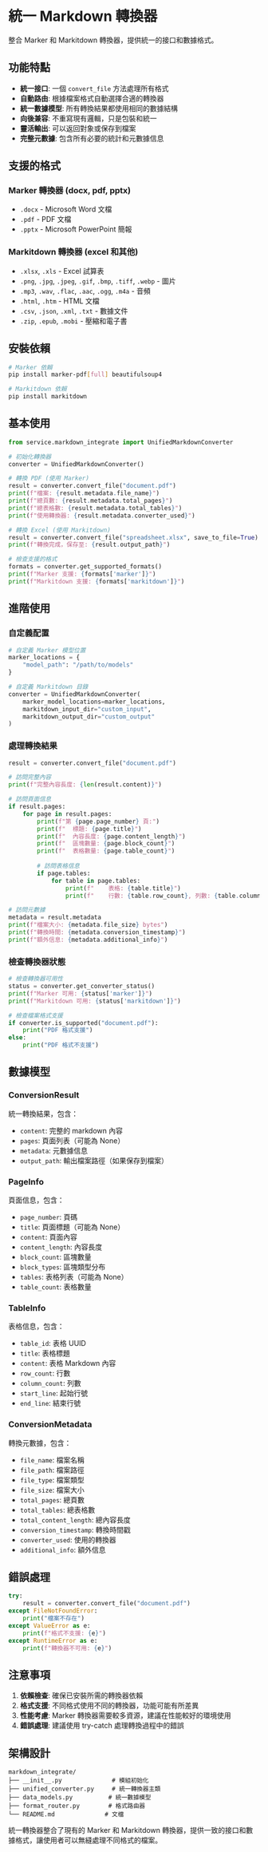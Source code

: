 # 統一 Markdown 轉換器

整合 Marker 和 Markitdown 轉換器，提供統一的接口和數據格式。

## 功能特點

- **統一接口**: 一個 `convert_file` 方法處理所有格式
- **自動路由**: 根據檔案格式自動選擇合適的轉換器
- **統一數據模型**: 所有轉換結果都使用相同的數據結構
- **向後兼容**: 不重寫現有邏輯，只是包裝和統一
- **靈活輸出**: 可以返回對象或保存到檔案
- **完整元數據**: 包含所有必要的統計和元數據信息

## 支援的格式

### Marker 轉換器 (docx, pdf, pptx)
- `.docx` - Microsoft Word 文檔
- `.pdf` - PDF 文檔
- `.pptx` - Microsoft PowerPoint 簡報

### Markitdown 轉換器 (excel 和其他)
- `.xlsx`, `.xls` - Excel 試算表
- `.png`, `.jpg`, `.jpeg`, `.gif`, `.bmp`, `.tiff`, `.webp` - 圖片
- `.mp3`, `.wav`, `.flac`, `.aac`, `.ogg`, `.m4a` - 音頻
- `.html`, `.htm` - HTML 文檔
- `.csv`, `.json`, `.xml`, `.txt` - 數據文件
- `.zip`, `.epub`, `.mobi` - 壓縮和電子書

## 安裝依賴

```bash
# Marker 依賴
pip install marker-pdf[full] beautifulsoup4

# Markitdown 依賴
pip install markitdown
```

## 基本使用

```python
from service.markdown_integrate import UnifiedMarkdownConverter

# 初始化轉換器
converter = UnifiedMarkdownConverter()

# 轉換 PDF (使用 Marker)
result = converter.convert_file("document.pdf")
print(f"檔案: {result.metadata.file_name}")
print(f"總頁數: {result.metadata.total_pages}")
print(f"總表格數: {result.metadata.total_tables}")
print(f"使用轉換器: {result.metadata.converter_used}")

# 轉換 Excel (使用 Markitdown)
result = converter.convert_file("spreadsheet.xlsx", save_to_file=True)
print(f"轉換完成，保存至: {result.output_path}")

# 檢查支援的格式
formats = converter.get_supported_formats()
print(f"Marker 支援: {formats['marker']}")
print(f"Markitdown 支援: {formats['markitdown']}")
```

## 進階使用

### 自定義配置

```python
# 自定義 Marker 模型位置
marker_locations = {
    "model_path": "/path/to/models"
}

# 自定義 Markitdown 目錄
converter = UnifiedMarkdownConverter(
    marker_model_locations=marker_locations,
    markitdown_input_dir="custom_input",
    markitdown_output_dir="custom_output"
)
```

### 處理轉換結果

```python
result = converter.convert_file("document.pdf")

# 訪問完整內容
print(f"完整內容長度: {len(result.content)}")

# 訪問頁面信息
if result.pages:
    for page in result.pages:
        print(f"第 {page.page_number} 頁:")
        print(f"  標題: {page.title}")
        print(f"  內容長度: {page.content_length}")
        print(f"  區塊數量: {page.block_count}")
        print(f"  表格數量: {page.table_count}")
        
        # 訪問表格信息
        if page.tables:
            for table in page.tables:
                print(f"    表格: {table.title}")
                print(f"    行數: {table.row_count}, 列數: {table.column_count}")

# 訪問元數據
metadata = result.metadata
print(f"檔案大小: {metadata.file_size} bytes")
print(f"轉換時間: {metadata.conversion_timestamp}")
print(f"額外信息: {metadata.additional_info}")
```

### 檢查轉換器狀態

```python
# 檢查轉換器可用性
status = converter.get_converter_status()
print(f"Marker 可用: {status['marker']}")
print(f"Markitdown 可用: {status['markitdown']}")

# 檢查檔案格式支援
if converter.is_supported("document.pdf"):
    print("PDF 格式支援")
else:
    print("PDF 格式不支援")
```

## 數據模型

### ConversionResult
統一轉換結果，包含：
- `content`: 完整的 markdown 內容
- `pages`: 頁面列表（可能為 None）
- `metadata`: 元數據信息
- `output_path`: 輸出檔案路徑（如果保存到檔案）

### PageInfo
頁面信息，包含：
- `page_number`: 頁碼
- `title`: 頁面標題（可能為 None）
- `content`: 頁面內容
- `content_length`: 內容長度
- `block_count`: 區塊數量
- `block_types`: 區塊類型分布
- `tables`: 表格列表（可能為 None）
- `table_count`: 表格數量

### TableInfo
表格信息，包含：
- `table_id`: 表格 UUID
- `title`: 表格標題
- `content`: 表格 Markdown 內容
- `row_count`: 行數
- `column_count`: 列數
- `start_line`: 起始行號
- `end_line`: 結束行號

### ConversionMetadata
轉換元數據，包含：
- `file_name`: 檔案名稱
- `file_path`: 檔案路徑
- `file_type`: 檔案類型
- `file_size`: 檔案大小
- `total_pages`: 總頁數
- `total_tables`: 總表格數
- `total_content_length`: 總內容長度
- `conversion_timestamp`: 轉換時間戳
- `converter_used`: 使用的轉換器
- `additional_info`: 額外信息

## 錯誤處理

```python
try:
    result = converter.convert_file("document.pdf")
except FileNotFoundError:
    print("檔案不存在")
except ValueError as e:
    print(f"格式不支援: {e}")
except RuntimeError as e:
    print(f"轉換器不可用: {e}")
```

## 注意事項

1. **依賴檢查**: 確保已安裝所需的轉換器依賴
2. **格式支援**: 不同格式使用不同的轉換器，功能可能有所差異
3. **性能考慮**: Marker 轉換器需要較多資源，建議在性能較好的環境使用
4. **錯誤處理**: 建議使用 try-catch 處理轉換過程中的錯誤

## 架構設計

```
markdown_integrate/
├── __init__.py              # 模組初始化
├── unified_converter.py     # 統一轉換器主類
├── data_models.py          # 統一數據模型
├── format_router.py        # 格式路由器
└── README.md              # 文檔
```

統一轉換器整合了現有的 Marker 和 Markitdown 轉換器，提供一致的接口和數據格式，讓使用者可以無縫處理不同格式的檔案。
